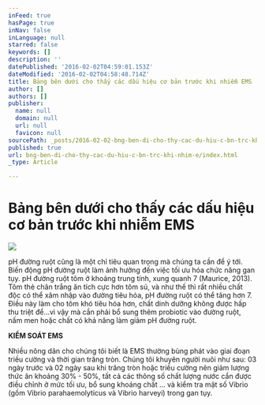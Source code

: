 ```yaml
---
inFeed: true
hasPage: true
inNav: false
inLanguage: null
starred: false
keywords: []
description: ''
datePublished: '2016-02-02T04:59:01.153Z'
dateModified: '2016-02-02T04:58:48.714Z'
title: Bảng bên dưới cho thấy các dấu hiệu cơ bản trước khi nhiễm EMS
author: []
authors: []
publisher:
  name: null
  domain: null
  url: null
  favicon: null
sourcePath: _posts/2016-02-02-bng-ben-di-cho-thy-cac-du-hiu-c-bn-trc-khi-nhim-e.md
published: true
url: bng-ben-di-cho-thy-cac-du-hiu-c-bn-trc-khi-nhim-e/index.html
_type: Article

---
```

# Bảng bên dưới cho thấy các dấu hiệu cơ bản trước khi nhiễm EMS
![](https://the-grid-user-content.s3-us-west-2.amazonaws.com/00941cbf-c0cc-4b62-8ef3-f645848abbd8.jpg)

pH đường ruột cũng là một chỉ tiêu quan trọng mà chúng ta cần để ý tới. Biến động pH đường ruột làm ảnh hưởng đến việc tối ưu hóa chức năng gan tụy. pH đường ruột tôm ở khoảng trung tính, xung quanh 7 (Maurice, 2013). Tôm thẻ chân trắng ăn tích cực hơn tôm sú, và như thế thì rất nhiều chất độc có thể xâm nhập vào đường tiêu hóa, pH đường ruột có thể tăng hơn 7\. Điều này làm cho tôm khó tiêu hóa hơn, chất dinh dưỡng không được hấp thu triệt để...vì vậy mà cần phải bổ sung thêm probiotic vào đường ruột, nấm men hoặc chất có khả năng làm giảm pH đường ruột.

**KIỂM SOÁT EMS**

Nhiều nông dân cho chúng tôi biết là EMS thường bùng phát vào giai đoạn triều cường và thời gian trăng tròn. Chúng tôi khuyên người nuôi như sau: 03 ngày trước và 02 ngày sau khi trăng tròn hoặc triều cường nên giảm lượng thức ăn khoảng 30% - 50%, tất cả các thông số chất lượng nước cần được điều chỉnh ở mức tối ưu, bổ sung khoáng chất ... và kiểm tra mật số Vibrio (gồm Vibrio parahaemolyticus và Vibrio harveyi) trong gan tụy.